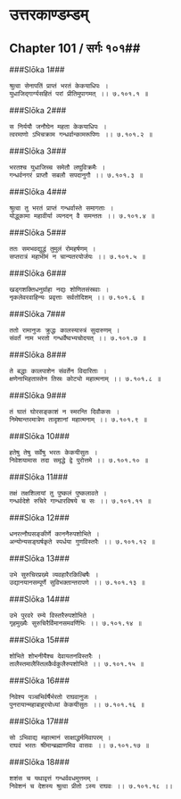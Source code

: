 उत्तरकाण्डम्डम्
===============================


## Chapter 101  / सर्गः १०१##


###Slōka 1###


    श्रुत्वा सेनापतिं प्राप्तं भरतं केकयाधिपः ।
    युधाजिद्गार्ग्यसहितं परां प्रीतिमुपागमत् ।। ७.१०१.१ ॥


###Slōka 2###


    स निर्ययौ जनौघेन महता केकयाधिपः ।
    त्वरमाणो ऽभिचक्राम गन्धर्वान्कामरूपिणः ।। ७.१०१.२ ॥


###Slōka 3###


    भरतश्च युधाजिच्च समेतौ लघुविक्रमैः ।
    गन्धर्वनगरं प्राप्तौ सबलौ सपदानुगौ ।। ७.१०१.३ ॥


###Slōka 4###


    श्रुत्वा तु भरतं प्राप्तं गन्धर्वास्ते समागताः ।
    योद्धुकामा महावीर्या व्यनदन् वै समन्ततः ।। ७.१०१.४ ॥


###Slōka 5###


    ततः समभवद्युद्धं तुमुलं रोमहर्षणम् ।
    सप्तरात्रं महाभीमं न चान्यतरयोर्जयः ।। ७.१०१.५ ॥


###Slōka 6###


    खड्गशक्तिधनुर्ग्राहा नद्यः शोणितसंस्रवाः ।
    नृकलेवरवाहिन्यः प्रवृत्ताः सर्वतोदिशम् ।। ७.१०१.६ ॥


###Slōka 7###


    ततो रामानुजः क्रुद्धः कालस्यास्त्रं सुदारुणम् ।
    संवर्तं नाम भरतो गन्धर्वेष्वभ्यचोदयत् ।। ७.१०१.७ ॥


###Slōka 8###


    ते बद्धाः कालपाशेन संवर्तेन विदारिताः ।
    क्षणेनाभिहतास्तेन तिस्रः कोट्यो महात्मनाम् ।। ७.१०१.८ ॥


###Slōka 9###


    तं घातं घोरसङ्काशं न स्मरन्ति दिवौकसः ।
    निमेषान्तरमात्रेण तादृशानां महात्मनाम् ।। ७.१०१.९ ॥


###Slōka 10###


    हतेषु तेषु सर्वेषु भरतः केकयीसुतः ।
    निवेशयामास तदा समृद्धे द्वे पुरोत्तमे ।। ७.१०१.१० ॥


###Slōka 11###


    तक्षं तक्षशिलायां तु पुष्कलं पुष्कलावते ।
    गन्धर्वदेशे रुचिरे गान्धारविषये च सः ।। ७.१०१.११ ॥


###Slōka 12###


    धनरत्नौघसङ्कीर्णे काननैरुपशोभिते ।
    अन्योन्यसङ्घर्षकृते स्पर्धया गुणविस्तरैः ।। ७.१०१.१२ ॥


###Slōka 13###


    उभे सुरुचिरप्रख्ये व्यवहारैरकिल्बिषैः ।
    उद्यानयानसम्पूर्णे सुविभक्तान्तरापणे ।। ७.१०१.१३ ॥


###Slōka 14###


    उभे पुरवरे रम्ये विस्तरैरुपशोभिते ।
    गृहमुख्यैः सुरुचिरैर्विमानसमवर्णिभिः ।। ७.१०१.१४ ॥


###Slōka 15###


    शोभिते शोभनीयैश्च देवायतनविस्तरैः ।
    तालैस्तमालैस्तिलकैर्वकुलैरुपशोभिते ।। ७.१०१.१५ ॥


###Slōka 16###


    निवेश्य पञ्चभिर्वर्षैर्भरतो राघवानुजः ।
    पुनरायान्महाबाहुरयोध्यां केकयीसुतः ।। ७.१०१.१६ ॥


###Slōka 17###


    सो ऽभिवाद्य महात्मानं साक्षाद्धर्ममिवापरम् ।
    राघवं भरतः श्रीमान्ब्रह्माणमिव वासवः ।। ७.१०१.१७ ॥


###Slōka 18###


    शशंस च यथावृत्तं गन्धर्ववधमुत्तमम् ।
    निवेशनं च देशस्य श्रुत्वा प्रीतो ऽस्य राघवः ।। ७.१०१.१८ ।।


